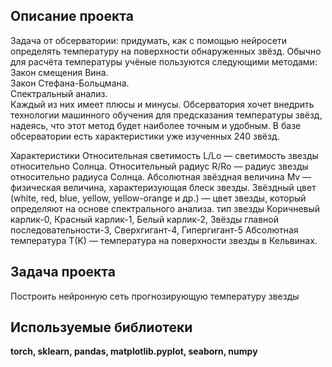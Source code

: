 ## Описание проекта 

Задача от обсерватории: придумать, как с помощью нейросети определять температуру на поверхности обнаруженных звёзд. Обычно для расчёта температуры учёные пользуются следующими методами:
Закон смещения Вина.   
Закон Стефана-Больцмана.   
Спектральный анализ.    
Каждый из них имеет плюсы и минусы. Обсерватория хочет внедрить технологии машинного обучения для предсказания температуры звёзд, надеясь, что этот метод будет наиболее точным и удобным.
В базе обсерватории есть характеристики уже изученных 240 звёзд.


Характеристики
Относительная светимость L/Lo — светимость звезды относительно Солнца.
Относительный радиус R/Ro — радиус звезды относительно радиуса Солнца.
Абсолютная звёздная величина Mv — физическая величина, характеризующая блеск звезды.
Звёздный цвет (white, red, blue, yellow, yellow-orange и др.) — цвет звезды, который определяют на основе спектрального анализа.
тип звезды Коричневый карлик-0, Красный карлик-1, Белый карлик-2, Звёзды главной последовательности-3, Сверхгигант-4, Гипергигант-5
Абсолютная температура T(K) — температура на поверхности звезды в Кельвинах.

## Задача проекта 
Построить нейронную сеть прогнозирующую температуру звезды 

## Используемые библиотеки 
__torch, sklearn, pandas, matplotlib.pyplot, seaborn, numpy__
